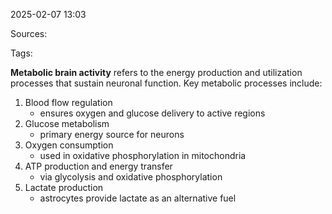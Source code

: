 2025-02-07 13:03

Sources: 

Tags:

**Metabolic brain activity** refers to the energy production and utilization processes that sustain neuronal function. Key metabolic processes include:

1. Blood flow regulation
	- ensures oxygen and glucose delivery to active regions
2. Glucose metabolism
	- primary energy source for neurons
3. Oxygen consumption
	- used in oxidative phosphorylation in mitochondria
4. ATP production and energy transfer
	- via glycolysis and oxidative phosphorylation
5. Lactate production
	- astrocytes provide lactate as an alternative fuel